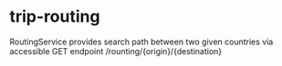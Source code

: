 # trip-routing

RoutingService provides search path between two given countries via accessible GET endpoint /rounting/{origin}/{destination}
